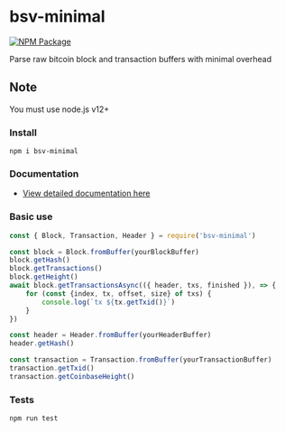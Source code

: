 # bsv-minimal

[![NPM Package](https://img.shields.io/npm/v/bsv-minimal.svg?style=flat-square)](https://www.npmjs.org/package/bsv-minimal)

Parse raw bitcoin block and transaction buffers with minimal overhead

## Note

You must use node.js v12+

### Install

`npm i bsv-minimal`

### Documentation

- [View detailed documentation here](docs/README.md)

### Basic use

```js
const { Block, Transaction, Header } = require('bsv-minimal')

const block = Block.fromBuffer(yourBlockBuffer)
block.getHash()
block.getTransactions()
block.getHeight()
await block.getTransactionsAsync(({ header, txs, finished }), => {
    for (const {index, tx, offset, size} of txs) {
        console.log(`tx ${tx.getTxid()}`)
    }
})

const header = Header.fromBuffer(yourHeaderBuffer)
header.getHash()

const transaction = Transaction.fromBuffer(yourTransactionBuffer)
transaction.getTxid()
transaction.getCoinbaseHeight()
```

### Tests

`npm run test`
